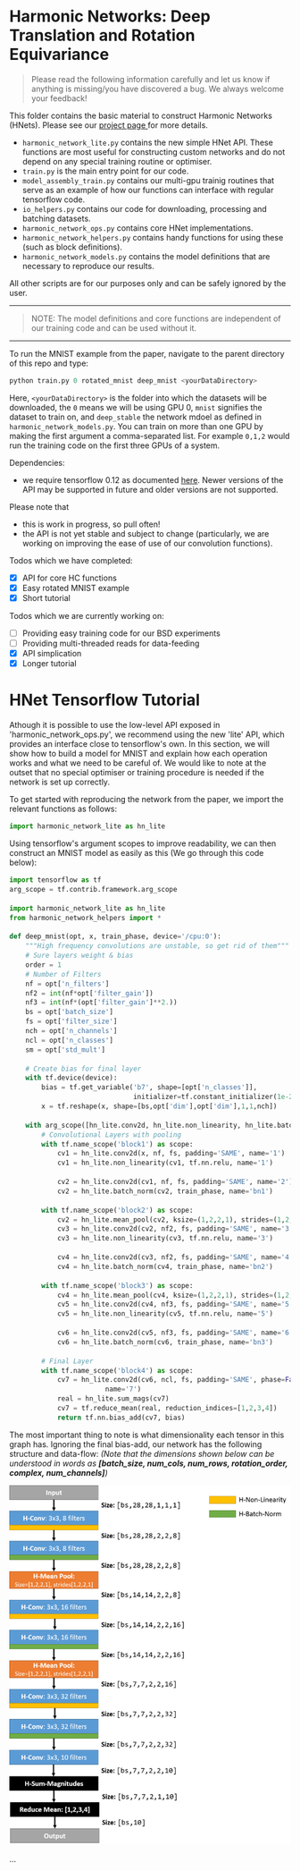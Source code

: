 # Harmonic Networks: Deep Translation and Rotation Equivariance

> Please read the following information carefully and let us know if anything is missing/you have discovered a bug. We always welcome your feedback!

This folder contains the basic material to construct Harmonic Networks (HNets). Please see our <a href="http://visual.cs.ucl.ac.uk/pubs/harmonicNets/index.html"> project page </a> for more details.
* `harmonic_network_lite.py` contains the new simple HNet API. These functions are most useful for constructing custom networks and do not depend on any special training routine or optimiser.
* `train.py` is the main entry point for our code.
* `model_assembly_train.py` contains our multi-gpu trainig routines that serve as an example of how our functions can interface with regular tensorflow code.
* `io_helpers.py` contains our code for downloading, processing and batching datasets.
* `harmonic_network_ops.py` contains core HNet implementations.
* `harmonic_network_helpers.py` contains handy functions for using these (such as block definitions).
* `harmonic_network_models.py` contains the model definitions that are necessary to reproduce our results.

All other scripts are for our purposes only and can be safely ignored by the user.

____
> NOTE: The model definitions and core functions are independent of our training code and can be used without it.
____

To run the MNIST example from the paper, navigate to the parent directory of this repo and type:
```python
python train.py 0 rotated_mnist deep_mnist <yourDataDirectory>
```
Here, `<yourDataDirectory>` is the folder into which the datasets will be downloaded, the `0` means we will be using GPU 0, `mnist` signifies the dataset to train on, and `deep_stable` the network mdoel as defined in `harmonic_network_models.py`.
You can train on more than one GPU by making the first argument a comma-separated list. For example `0,1,2` would run the training code on the first three GPUs of a system.

Dependencies:
* we require tensorflow 0.12 as documented <a href="https://www.tensorflow.org/versions/r0.12/api_docs/index.html">here</a>. Newer versions of the API may be supported in future and older versions are not supported.

Please note that
* this is work in progress, so pull often!
* the API is not yet stable and subject to change (particularly, we are working on improving the ease of use of our convolution functions).

Todos which we have completed:
- [x] API for core HC functions
- [x] Easy rotated MNIST example
- [x] Short tutorial

Todos which we are currently working on:
- [ ] Providing easy training code for our BSD experiments
- [ ] Providing multi-threaded reads for data-feeding
- [x] API simplication
- [x] Longer tutorial

# HNet Tensorflow Tutorial
Athough it is possible to use the low-level API exposed in 'harmonic_network_ops.py', we recommend using the new 'lite' API, which provides an interface close to tensorflow's own. In this section, we will show how to build a model for MNIST and explain how each operation works and what we need to be careful of. We would like to note at the outset that no special optimiser or training procedure is needed if the network is set up correctly.

To get started with reproducing the network from the paper, we import the relevant functions as follows:
```python
import harmonic_network_lite as hn_lite
```
Using tensorflow's argument scopes to improve readability, we can then construct an MNIST model as easily as this (We go through this code below):
```python
import tensorflow as tf
arg_scope = tf.contrib.framework.arg_scope

import harmonic_network_lite as hn_lite
from harmonic_network_helpers import *

def deep_mnist(opt, x, train_phase, device='/cpu:0'):
	"""High frequency convolutions are unstable, so get rid of them"""
	# Sure layers weight & bias
	order = 1
	# Number of Filters
	nf = opt['n_filters']
	nf2 = int(nf*opt['filter_gain'])
	nf3 = int(nf*(opt['filter_gain']**2.))
	bs = opt['batch_size']
	fs = opt['filter_size']
	nch = opt['n_channels']
	ncl = opt['n_classes']
	sm = opt['std_mult']

	# Create bias for final layer
	with tf.device(device):
		bias = tf.get_variable('b7', shape=[opt['n_classes']],
							   initializer=tf.constant_initializer(1e-2))
		x = tf.reshape(x, shape=[bs,opt['dim'],opt['dim'],1,1,nch])
	
	with arg_scope([hn_lite.conv2d, hn_lite.non_linearity, hn_lite.batch_norm], device=device):
		# Convolutional Layers with pooling
		with tf.name_scope('block1') as scope:
			cv1 = hn_lite.conv2d(x, nf, fs, padding='SAME', name='1')
			cv1 = hn_lite.non_linearity(cv1, tf.nn.relu, name='1')
			
			cv2 = hn_lite.conv2d(cv1, nf, fs, padding='SAME', name='2')
			cv2 = hn_lite.batch_norm(cv2, train_phase, name='bn1')

		with tf.name_scope('block2') as scope:
			cv2 = hn_lite.mean_pool(cv2, ksize=(1,2,2,1), strides=(1,2,2,1))
			cv3 = hn_lite.conv2d(cv2, nf2, fs, padding='SAME', name='3')
			cv3 = hn_lite.non_linearity(cv3, tf.nn.relu, name='3')
			
			cv4 = hn_lite.conv2d(cv3, nf2, fs, padding='SAME', name='4')
			cv4 = hn_lite.batch_norm(cv4, train_phase, name='bn2')

		with tf.name_scope('block3') as scope:
			cv4 = hn_lite.mean_pool(cv4, ksize=(1,2,2,1), strides=(1,2,2,1))
			cv5 = hn_lite.conv2d(cv4, nf3, fs, padding='SAME', name='5')
			cv5 = hn_lite.non_linearity(cv5, tf.nn.relu, name='5')
			
			cv6 = hn_lite.conv2d(cv5, nf3, fs, padding='SAME', name='6')
			cv6 = hn_lite.batch_norm(cv6, train_phase, name='bn3')

		# Final Layer
		with tf.name_scope('block4') as scope:
			cv7 = hn_lite.conv2d(cv6, ncl, fs, padding='SAME', phase=False,
						name='7')
			real = hn_lite.sum_mags(cv7)
			cv7 = tf.reduce_mean(real, reduction_indices=[1,2,3,4])
			return tf.nn.bias_add(cv7, bias) 
```
The most important thing to note is what dimensionality each tensor in this graph has. Ignoring the final bias-add, our network has the following structure and data-flow:
_(Note that the dimensions shown below can be understood in words as **[batch_size, num_cols, num_rows, rotation_order, complex, num_channels]**)_


![MNIST H-Net Model](/docs/images/mnist_illustration.png)

...
